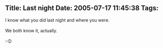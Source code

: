 Title: Last night
Date: 2005-07-17 11:45:38
Tags: 
---
I know what you did last night and where you were.<br/><br/>
We both know it, actually.<br/><br/>
:-D<br/><br/><br/>
